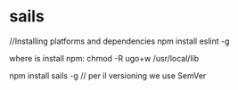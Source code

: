 # sails

//Installing platforms and dependencies
npm install eslint -g

where is install npm:
chmod -R ugo+w /usr/local/lib

npm install sails -g
// per il versioning we use SemVer